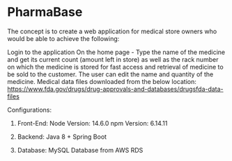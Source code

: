 # PharmaBase

The concept is to create a web application for medical store owners who would be able to achieve the following:

Login to the application
On the home page - Type the name of the medicine and get its current count (amount left in store) as well as the rack number on which the medicine is stored for fast access and retrieval of medicine to be sold to the customer.
The user can edit the name and quantity of the medicine.
Medical data files downloaded from the below location: https://www.fda.gov/drugs/drug-approvals-and-databases/drugsfda-data-files


Configurations:
1. Front-End: 
  Node Version: 14.6.0
  npm Version: 6.14.11

2. Backend: Java 8 + Spring Boot 
3. Database: MySQL Database from AWS RDS

